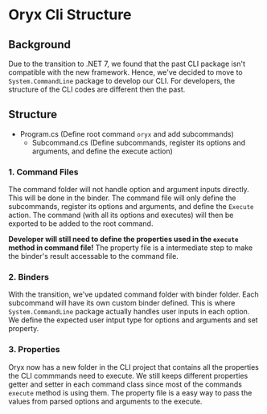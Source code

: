 # Oryx Cli Structure
## Background
Due to the transition to .NET 7, we found that the past CLI package isn't compatible with the new framework. Hence, we've decided to move to `System.CommandLine` package to develop our CLI. For developers, the structure of the CLI codes are different then the past.

## Structure
- Program.cs (Define root command `oryx` and add subcommands)
  - Subcommand.cs (Define subcommands, register its options and arguments, and define the execute action)

### 1. Command Files
The command folder will not handle option and argument inputs directly. This will be done in the binder. The command file will only define the subcommands, register its options and arguments, and define the `Execute` action. The command (with all its options and executes) will then be exported to be added to the root command.

**Developer will still need to define the properties used in the `execute` method in command file!** The property file is a intermediate step to make the binder's result accessable to the command file.

### 2. Binders
With the transition, we've updated command folder with binder folder. Each subcommand will have its own custom binder defined. This is where `System.CommandLine` package actually handles user inputs in each option. We define the expected user intput type for options and arguments and set property.

### 3. Properties
Oryx now has a new folder in the CLI project that contains all the properties the CLI commmands need to execute. We still keeps different properties getter and setter in each command class since most of the commands `execute` method is using them. The property file is a easy way to pass the values from parsed options and arguments to the execute.
